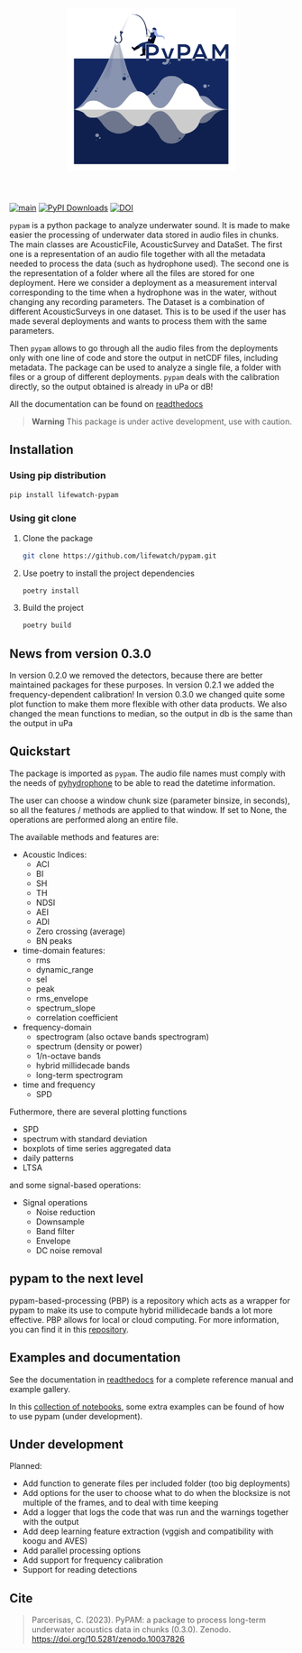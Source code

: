 <h1 align="center">
<img src="./docs/source/_static/PyPAM_colour_white_bg.png" width="300">
</h1><br>

[![main](https://github.com/lifewatch/pypam/actions/workflows/ci.yml/badge.svg)](https://github.com/lifewatch/pypam/actions/workflows/ci.yml)
[![PyPI Downloads](https://img.shields.io/pypi/dd/lifewatch-pypam)](
https://pypi.org/project/lifewatch-pypam/)
[![DOI](https://zenodo.org/badge/DOI/10.5281/zenodo.6044593.svg)](https://doi.org/10.5281/zenodo.6044593)



`pypam` is a python package to analyze underwater sound. 
It is made to make easier the processing of underwater data stored in audio files in chunks. 
The main classes are AcousticFile, AcousticSurvey and DataSet. The first one is a representation of an audio file 
together with all the metadata needed to process the data (such as hydrophone used). 
The second one is the representation of a folder where all the files are stored for one deployment. 
Here we consider a deployment as a measurement interval corresponding to the time when a hydrophone was in the water, 
without changing any recording parameters.
The Dataset is a combination of different AcousticSurveys in one dataset. This is to be used if the user has made 
several deployments and wants to process them with the same parameters.

Then `pypam` allows to go through all the audio files from the deployments only with one line of code and store 
the output in netCDF files, including metadata. The package can be used to analyze a single file, 
a folder with files or a group of different deployments. 
`pypam` deals with the calibration directly, so the output obtained is already in uPa or dB! 


All the documentation can be found on [readthedocs](https://lifewatch-pypam.readthedocs.io)

> **Warning**
> This package is under active development, use with caution.


## Installation
### Using pip distribution 
```bash
pip install lifewatch-pypam
```

### Using git clone

1. Clone the package
    ```bash
    git clone https://github.com/lifewatch/pypam.git
    ```
2. Use poetry to install the project dependencies
    ```bash
    poetry install
    ```
3. Build the project
    ```bash
    poetry build
    ```

## News from version 0.3.0
In version 0.2.0 we removed the detectors, because there are better maintained packages for these purposes. 
In version 0.2.1 we added the frequency-dependent calibration! 
In version 0.3.0 we changed quite some plot function to make them more flexible with other data products. 
We also changed the mean functions to median, so the output in db is the same than the output in uPa

## Quickstart
The package is imported as `pypam`. The audio file names must comply with the needs of 
[pyhydrophone](https://github.com/lifewatch/pyhydrophone) to be able to read the datetime information. 

The user can choose a window chunk size (parameter binsize, in seconds), so all the features / methods 
are applied to that window. If set to None, the operations are performed along an entire file.

The available methods and features are: 
- Acoustic Indices: 
  - ACI 
  - BI 
  - SH 
  - TH 
  - NDSI
  - AEI 
  - ADI 
  - Zero crossing (average)
  - BN peaks 
- time-domain features: 
  - rms 
  - dynamic_range
  - sel
  - peak 
  - rms_envelope
  - spectrum_slope
  - correlation coefficient
- frequency-domain 
  - spectrogram (also octave bands spectrogram)
  - spectrum (density or power)
  - 1/n-octave bands
  - hybrid millidecade bands
  - long-term spectrogram
- time and frequency 
  - SPD


Futhermore, there are several plotting functions
- SPD
- spectrum with standard deviation 
- boxplots of time series aggregated data 
- daily patterns 
- LTSA


and some signal-based operations:
- Signal operations
   - Noise reduction 
   - Downsample 
   - Band filter 
   - Envelope
   - DC noise removal

## pypam to the next level 
pypam-based-processing (PBP) is a repository which acts as a wrapper for pypam to make its use to compute hybrid millidecade
bands a lot more effective.
PBP allows for local or cloud computing.
For more information, you can find it in this [repository](https://github.com/mbari-org/pypam-based-processing). 


## Examples and documentation
See the documentation in [readthedocs](https://lifewatch-pypam.readthedocs.io) for a complete reference manual and 
example gallery. 

In this [collection of notebooks](https://github.com/ioos/soundcoop), some extra examples can be found of how 
to use pypam (under development).

## Under development 
Planned:
- Add function to generate files per included folder (too big deployments)
- Add options for the user to choose what to do when the blocksize is not multiple of the frames, 
and to deal with time keeping
- Add a logger that logs the code that was run and the warnings together with the output
- Add deep learning feature extraction (vggish and compatibility with koogu and AVES)
- Add parallel processing options 
- Add support for frequency calibration
- Support for reading detections 


## Cite
> Parcerisas, C. (2023). PyPAM: a package to process long-term underwater acoustics data in chunks (0.3.0). Zenodo. https://doi.org/10.5281/zenodo.10037826

